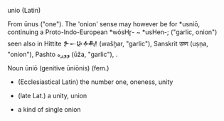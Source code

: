 unio (Latin)

From ūnus ("one"). The 'onion' sense may however be for *usniō, continuing a Proto-Indo-European *wósHr̥- ~ *usHen-‎; ("garlic, onion") seen also in Hittite 𒉿𒀸𒄩𒅈‎ (wašḫar, "garlic"), Sanskrit उष्ण‎ (uṣṇa, "onion"), Pashto ووږه‎ (ūža, "garlic"), .


Noun
ūniō (genitive ūniōnis) (fem.)

- (Ecclesiastical Latin) the number one, oneness, unity
   
- (late Lat.) a unity, union
   
- a kind of single onion

